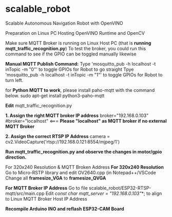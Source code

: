 # scalable_robot
Scalable Autonomous Navigation Robot with OpenVINO

Preparation on Linux PC Hosting OpenVINO Runtime and OpenCV

Make sure MQTT Broker is running on Linux Host PC (that is **running mqtt_traffic_recognition.py**)
To test the broker, you could run this command to see if the GPIO can be toggled manually likewise

**Manual MQTT Publish Command:**
Type 'mosquitto_pub -h localhost -t inTopic -m "0"' to toggle GPIOs for Robot to go straight
Tpye 'mosquitto_pub -h localhost -t inTopic -m "1"' to toggle GPIOs for Robot to turn left. 

for **Python MQTT to work**, please install paho-mqtt with the command below. 
sudo apt-get install python3-paho-mqtt

**Edit** mqtt_traffic_recognition.py

**1. Assign the right MQTT broker IP address**
broker="192.168.0.103" 
#broker="localhost" <=== **Please "localhost" as MQTT broker if no external MQTT Broker**

**2. Assign the correct RTSP IP Address**
camera = cv2.VideoCapture('rtsp://192.168.0.121:8554/mjpeg/1')

**Run mqtt_traffic_recognition.py and observe the changes in motor/gpio direction.**


For 320x240 Resolution & MQTT Broken Address
**For 320x240 Resolution** 
Go to Micro-RSTP library and edit OV2640.cpp (in Notepad++/VSCode
Change all **framesize_VGA** to **framesize_QVGA**

**For MQTT Broker IP Address**
Go to file scalable_robot/ESP32-RTSP-mqtt/src/main.cpp
Edit **const char* mqtt_server = "192.168.0.103"**; to align to Linux MQTT Broker Host IP Address

**Recompile Arduino INO and reflash ESP32-CAM Board**
